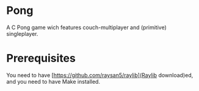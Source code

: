 # Pong
A C Pong game wich features couch-multiplayer and (primitive) singleplayer.

# Prerequisites
You need to have [https://github.com/raysan5/raylib](Raylib download)ed, and you need to have Make installed.
